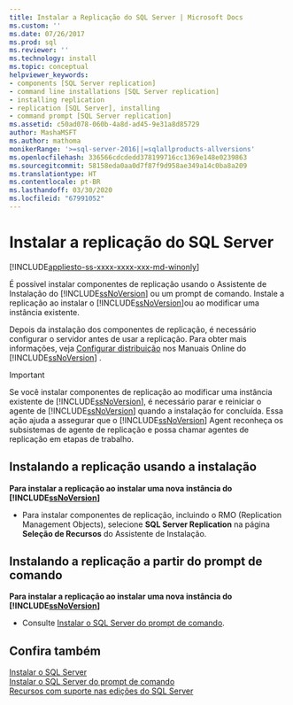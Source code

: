 ```yaml
---
title: Instalar a Replicação do SQL Server | Microsoft Docs
ms.custom: ''
ms.date: 07/26/2017
ms.prod: sql
ms.reviewer: ''
ms.technology: install
ms.topic: conceptual
helpviewer_keywords:
- components [SQL Server replication]
- command line installations [SQL Server replication]
- installing replication
- replication [SQL Server], installing
- command prompt [SQL Server replication]
ms.assetid: c50ad078-060b-4a8d-ad45-9e31a8d85729
author: MashaMSFT
ms.author: mathoma
monikerRange: '>=sql-server-2016||=sqlallproducts-allversions'
ms.openlocfilehash: 336566cdcdedd378199716cc1369e148e0239863
ms.sourcegitcommit: 58158eda0aa0d7f87f9d958ae349a14c0ba8a209
ms.translationtype: HT
ms.contentlocale: pt-BR
ms.lasthandoff: 03/30/2020
ms.locfileid: "67991052"
---
```

# <a name="install-sql-server-replication"></a>Instalar a replicação do SQL Server

[!INCLUDE[appliesto-ss-xxxx-xxxx-xxx-md-winonly](../../includes/appliesto-ss-xxxx-xxxx-xxx-md-winonly.md)]

É possível instalar componentes de replicação usando o Assistente de Instalação do [!INCLUDE[ssNoVersion](../../includes/ssnoversion-md.md)] ou um prompt de comando. Instale a replicação ao instalar o [!INCLUDE[ssNoVersion](../../includes/ssnoversion-md.md)]ou ao modificar uma instância existente.  
  
Depois da instalação dos componentes de replicação, é necessário configurar o servidor antes de usar a replicação. Para obter mais informações, veja [Configurar distribuição](../../relational-databases/replication/configure-distribution.md) nos Manuais Online do [!INCLUDE[ssNoVersion](../../includes/ssnoversion-md.md)] .  
  
>[!IMPORTANT]  
>Se você instalar componentes de replicação ao modificar uma instância existente de [!INCLUDE[ssNoVersion](../../includes/ssnoversion-md.md)], é necessário parar e reiniciar o agente de [!INCLUDE[ssNoVersion](../../includes/ssnoversion-md.md)] quando a instalação for concluída. Essa ação ajuda a assegurar que o [!INCLUDE[ssNoVersion](../../includes/ssnoversion-md.md)] Agent reconheça os subsistemas de agente de replicação e possa chamar agentes de replicação em etapas de trabalho.  
  
## <a name="installing-replication-by-using-setup"></a>Instalando a replicação usando a instalação  
**Para instalar a replicação ao instalar uma nova instância do [!INCLUDE[ssNoVersion](../../includes/ssnoversion-md.md)]**  
  
- Para instalar componentes de replicação, incluindo o RMO (Replication Management Objects), selecione **SQL Server Replication** na página **Seleção de Recursos** do Assistente de Instalação.  
  
## <a name="installing-replication-from-the-command-prompt"></a>Instalando a replicação a partir do prompt de comando  
 **Para instalar a replicação ao instalar uma nova instância do [!INCLUDE[ssNoVersion](../../includes/ssnoversion-md.md)]**  
  
- Consulte [Instalar o SQL Server do prompt de comando](../../database-engine/install-windows/install-sql-server-2016-from-the-command-prompt.md).  
  
## <a name="see-also"></a>Confira também  
 [Instalar o SQL Server](../../database-engine/install-windows/install-sql-server.md)   
 [Instalar o SQL Server do prompt de comando](../../database-engine/install-windows/install-sql-server-2016-from-the-command-prompt.md)   
 [Recursos com suporte nas edições do SQL Server](../../sql-server/editions-and-components-of-sql-server-2017.md)  
  
  
